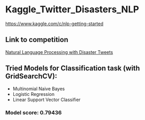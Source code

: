 # Kaggle_Twitter_Disasters_NLP

https://www.kaggle.com/c/nlp-getting-started

## Link to competition
[Natural Language Processing with Disaster Tweets](https://www.kaggle.com/c/nlp-getting-started)

## Tried Models for Classification task (with GridSearchCV):
* Multinomial Naive Bayes
* Logistic Regression
* Linear Support Vector Classifier

### Model score: 0.79436
